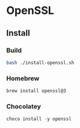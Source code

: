 # OpenSSL

## Install

### Build

```bash
bash ./install-openssl.sh
```

### Homebrew

```sh
brew install openssl@3
```

### Chocolatey

```ps1
choco install -y openssl
```
